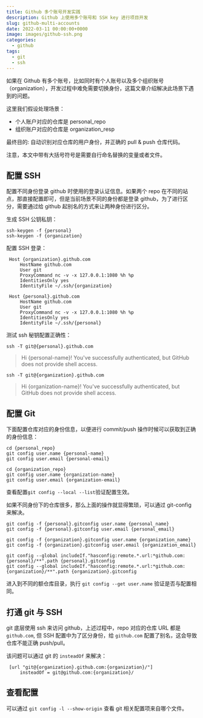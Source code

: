 ```yaml
---
title: Github 多个账号开发实践
description: Github 上使用多个账号和 SSH key 进行项目开发
slug: github-multi-accounts
date: 2022-03-11 00:00:00+0000
image: images/github-ssh.png
categories:
  - github
tags:
  - git
  - ssh
---
```


如果在 Github 有多个账号，比如同时有个人账号以及多个组织账号（organization），开发过程中难免需要切换身份，这篇文章介绍解决此场景下遇到的问题。

这里我们假设处理场景：

- 个人账户对应的仓库是 personal_repo
- 组织账户对应的仓库是 organization_resp

最终目的: 自动识别对应仓库的用户身份，并正确的 pull & push 仓库代码。

注意，本文中带有大括号符号是需要自行命名替换的变量或者文件。

## 配置 SSH

配置不同身份登录 github 时使用的登录认证信息。如果两个 repo 在不同的站点，那直接配置即可，但是当前场景不同的身份都是登录 github，为了进行区分，需要通过给 github 起别名的方式来让两种身份进行区分。

生成 SSH 公钥私钥：

```shell
ssh-keygen -f {personal}
ssh-keygen -f {organization}
```

配置 SSH 登录：

```config
 Host {organization}.github.com
     HostName github.com
     User git
     ProxyCommand nc -v -x 127.0.0.1:1080 %h %p
     IdentitiesOnly yes
     IdentityFile ~/.ssh/{organization}

 Host {personal}.github.com
     HostName github.com
     User git
     ProxyCommand nc -v -x 127.0.0.1:1080 %h %p
     IdentitiesOnly yes
     IdentityFile ~/.ssh/{personal}

```

测试 ssh 秘钥配置正确性：

`ssh -T git@{personal}.github.com`

> Hi {personal-name}! You've successfully authenticated, but GitHub does not provide shell access.

`ssh -T git@{organization}.github.com`

> Hi {organization-name}! You've successfully authenticated, but GitHub does not provide shell access.

## 配置 Git

下面配置仓库对应的身份信息，以便进行 commit/push 操作时候可以获取到正确的身份信息：

```shell
cd {personal_repo}
git config user.name {personal-name}
git config user.email {personal-email}

cd {organization_repo}
git config user.name {organization-name}
git config user.email {organization-email}
```

查看配置`git config --local --list`验证配置生效。

如果不同身份下的仓库很多，那么上面的操作就显得繁琐，可以通过 git-config 来解决。

```shell
git config -f {personal}.gitconfig user.name {personal_name}
git config -f {personal}.gitconfig user.email {personal_email}

git config -f {organization}.gitconfig user.name {organization_name}
git config -f {organization}.gitconfig user.email {organization_email}

git config --global includeIf."hasconfig:remote.*.url:*github.com:{personal}/**".path {personal}.gitconfig
git config --global includeIf."hasconfig:remote.*.url:*github.com:{organization}/**".path {organization}.gitconfig
```

进入到不同的额仓库目录，执行 `git config --get user.name` 验证是否与配置相同。

## 打通 git 与 SSH

git 底层使用 ssh 来访问 github，上述过程中，repo 对应的仓库 URL 都是 `github.com`, 但 SSH 配置中为了区分身份，给 `github.com` 配置了别名，这会导致仓库不能正确 push/pull。

该问题可以通过 git 的 `insteadOf` 来解决：

```shell
 [url "git@{organization}.github.com:{organization}/"]
     insteadOf = git@github.com:{organization}/
```

## 查看配置

可以通过 `git config -l --show-origin` 查看 git 相关配置项来自哪个文件。
